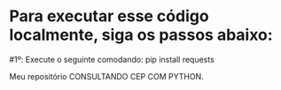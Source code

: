 # Para executar esse código localmente, siga os passos abaixo:

#1º: Execute o seguinte comodando: pip install requests

Meu repositório CONSULTANDO CEP COM  PYTHON.

